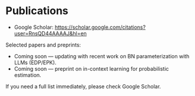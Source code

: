 # Publications

- Google Scholar: https://scholar.google.com/citations?user=RnsQD44AAAAJ&hl=en

Selected papers and preprints:

- Coming soon — updating with recent work on BN parameterization with LLMs (EDP/EPK).
- Coming soon — preprint on in-context learning for probabilistic estimation.

If you need a full list immediately, please check Google Scholar.
